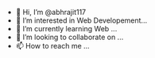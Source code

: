 - 👋 Hi, I’m @abhrajit117
- 👀 I’m interested in Web Developement...
- 🌱 I’m currently learning Web ...
- 💞️ I’m looking to collaborate on ...
- 📫 How to reach me ...

<!---
abhrajit117/abhrajit117 is a ✨ special ✨ repository because its `README.md` (this file) appears on your GitHub profile.
You can click the Preview link to take a look at your changes.
--->
